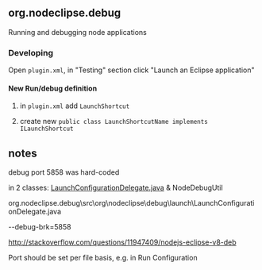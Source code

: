 
## org.nodeclipse.debug

Running and debugging node applications

### Developing

Open `plugin.xml`, in "Testing" section click "Launch an Eclipse application"

#### New Run/debug definition

1. in `plugin.xml` add `LaunchShortcut`

    <extension   
          point= "org.eclipse.debug.ui.launchShortcuts" >   

2. create new `public class LaunchShortcutName implements ILaunchShortcut`


## notes

debug port 5858 was hard-coded

in 2 classes: [LaunchConfigurationDelegate.java](https://github.com/Nodeclipse/nodeclipse-1/blob/master/org.nodeclipse.debug/src/org/nodeclipse/debug/launch/LaunchConfigurationDelegate.java)
 & NodeDebugUtil

org.nodeclipse.debug\src\org\nodeclipse\debug\launch\LaunchConfigurationDelegate.java



--debug-brk=5858

http://stackoverflow.com/questions/11947409/nodejs-eclipse-v8-deb

Port should be set per file basis, e.g. in Run Configuration